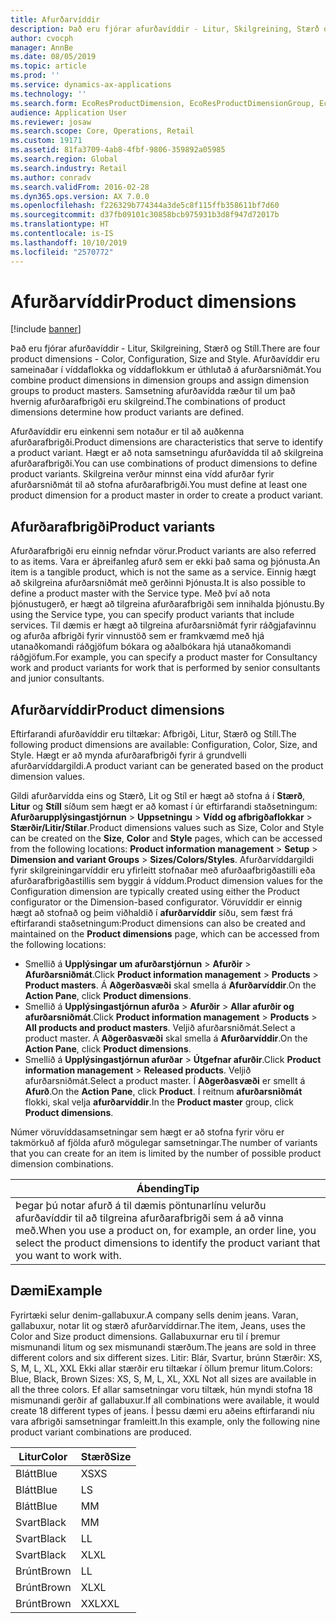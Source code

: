 ```yaml
---
title: Afurðarvíddir
description: Það eru fjórar afurðavíddir - Litur, Skilgreining, Stærð og Stíll. Afurðavíddir eru sameinaðar í víddaflokka og víddaflokkum er úthlutað á afurðarsniðmát. Samsetning afurðavídda ræður til um það hvernig afurðarafbrigði eru skilgreind.
author: cvocph
manager: AnnBe
ms.date: 08/05/2019
ms.topic: article
ms.prod: ''
ms.service: dynamics-ax-applications
ms.technology: ''
ms.search.form: EcoResProductDimension, EcoResProductDimensionGroup, EcoResProductMasterDimension, RetailEcoResColor, RetailEcoResSize, RetailEcoResStyle
audience: Application User
ms.reviewer: josaw
ms.search.scope: Core, Operations, Retail
ms.custom: 19171
ms.assetid: 81fa3709-4ab8-4fbf-9806-359892a05985
ms.search.region: Global
ms.search.industry: Retail
ms.author: conradv
ms.search.validFrom: 2016-02-28
ms.dyn365.ops.version: AX 7.0.0
ms.openlocfilehash: f226329b774344a3de5c8f115ffb358611bf7d60
ms.sourcegitcommit: d37fb09101c30858bcb975931b3d8f947d72017b
ms.translationtype: HT
ms.contentlocale: is-IS
ms.lasthandoff: 10/10/2019
ms.locfileid: "2570772"
---
```

# <a name="product-dimensions"></a><span data-ttu-id="c3f68-105">Afurðarvíddir</span><span class="sxs-lookup"><span data-stu-id="c3f68-105">Product dimensions</span></span>

[!include [banner](../includes/banner.md)]

<span data-ttu-id="c3f68-106">Það eru fjórar afurðavíddir - Litur, Skilgreining, Stærð og Stíll.</span><span class="sxs-lookup"><span data-stu-id="c3f68-106">There are four product dimensions -  Color, Configuration, Size and Style.</span></span> <span data-ttu-id="c3f68-107">Afurðavíddir eru sameinaðar í víddaflokka og víddaflokkum er úthlutað á afurðarsniðmát.</span><span class="sxs-lookup"><span data-stu-id="c3f68-107">You combine product dimensions in dimension groups and assign dimension groups to product masters.</span></span> <span data-ttu-id="c3f68-108">Samsetning afurðavídda ræður til um það hvernig afurðarafbrigði eru skilgreind.</span><span class="sxs-lookup"><span data-stu-id="c3f68-108">The combinations of product dimensions determine how product variants are defined.</span></span>

<span data-ttu-id="c3f68-109">Afurðavíddir eru einkenni sem notaður er til að auðkenna afurðarafbrigði.</span><span class="sxs-lookup"><span data-stu-id="c3f68-109">Product dimensions are characteristics that serve to identify a product variant.</span></span> <span data-ttu-id="c3f68-110">Hægt er að nota samsetningu afurðavídda til að skilgreina afurðarafbrigði.</span><span class="sxs-lookup"><span data-stu-id="c3f68-110">You can use combinations of product dimensions to define product variants.</span></span> <span data-ttu-id="c3f68-111">Skilgreina verður minnst eina vídd afurðar fyrir afurðarsniðmát til að stofna afurðarafbrigði.</span><span class="sxs-lookup"><span data-stu-id="c3f68-111">You must define at least one product dimension for a product master in order to create a product variant.</span></span>

## <a name="product-variants"></a><span data-ttu-id="c3f68-112">Afurðarafbrigði</span><span class="sxs-lookup"><span data-stu-id="c3f68-112">Product variants</span></span>

<span data-ttu-id="c3f68-113">Afurðarafbrigði eru einnig nefndar vörur.</span><span class="sxs-lookup"><span data-stu-id="c3f68-113">Product variants are also referred to as items.</span></span> <span data-ttu-id="c3f68-114">Vara er áþreifanleg afurð sem er ekki það sama og þjónusta.</span><span class="sxs-lookup"><span data-stu-id="c3f68-114">An item is a tangible product, which is not the same as a service.</span></span> <span data-ttu-id="c3f68-115">Einnig hægt að skilgreina afurðarsniðmát með gerðinni Þjónusta.</span><span class="sxs-lookup"><span data-stu-id="c3f68-115">It is also possible to define a product master with the Service type.</span></span> <span data-ttu-id="c3f68-116">Með því að nota þjónustugerð, er hægt að tilgreina afurðarafbrigði sem innihalda þjónustu.</span><span class="sxs-lookup"><span data-stu-id="c3f68-116">By using the Service type, you can specify product variants that include services.</span></span> <span data-ttu-id="c3f68-117">Til dæmis er hægt að tilgreina afurðarsniðmát fyrir ráðgjafavinnu og afurða afbrigði fyrir vinnustöð sem er framkvæmd með hjá utanaðkomandi ráðgjöfum bókara og aðalbókara hjá utanaðkomandi ráðgjöfum.</span><span class="sxs-lookup"><span data-stu-id="c3f68-117">For example, you can specify a product master for Consultancy work and product variants for work that is performed by senior consultants and junior consultants.</span></span>

## <a name="product-dimensions"></a><span data-ttu-id="c3f68-118">Afurðarvíddir</span><span class="sxs-lookup"><span data-stu-id="c3f68-118">Product dimensions</span></span>
<span data-ttu-id="c3f68-119">Eftirfarandi afurðavíddir eru tiltækar: Afbrigði, Litur, Stærð og Stíll.</span><span class="sxs-lookup"><span data-stu-id="c3f68-119">The following product dimensions are available: Configuration, Color, Size, and Style.</span></span> <span data-ttu-id="c3f68-120">Hægt er að mynda afurðarafbrigði fyrir á grundvelli afurðarvíddargildi.</span><span class="sxs-lookup"><span data-stu-id="c3f68-120">A product variant can be generated based on the product dimension values.</span></span>

<span data-ttu-id="c3f68-121">Gildi afurðarvídda eins og Stærð, Lit og Stíl er hægt að stofna á í **Stærð**, **Litur** og **Stíll** síðum sem hægt er að komast í úr eftirfarandi staðsetningum: **Afurðarupplýsingastjórnun** &gt; **Uppsetningu** &gt; **Vídd og afbrigðaflokkar** &gt; **Stærðir/Litir/Stílar**.</span><span class="sxs-lookup"><span data-stu-id="c3f68-121">Product dimensions values such as Size, Color and Style can be created on the **Size**, **Color** and **Style** pages, which can be accessed from the following locations: **Product information management** &gt; **Setup** &gt; **Dimension and variant Groups** &gt; **Sizes/Colors/Styles**.</span></span> <span data-ttu-id="c3f68-122">Afurðarvíddargildi fyrir skilgreiningarvíddir eru yfirleitt stofnaðar með afurðaafbrigðastilli eða afurðarafbrigðastillis sem byggir á víddum.</span><span class="sxs-lookup"><span data-stu-id="c3f68-122">Product dimension values for the Configuration dimension are typically created using either the Product configurator or the Dimension-based configurator.</span></span> <span data-ttu-id="c3f68-123">Vöruvíddir er einnig hægt að stofnað og þeim viðhaldið í **afurðarvíddir** síðu, sem fæst frá eftirfarandi staðsetningum:</span><span class="sxs-lookup"><span data-stu-id="c3f68-123">Product dimensions can also be created and maintained on the **Product dimensions** page, which can be accessed from the following locations:</span></span>
-   <span data-ttu-id="c3f68-124">Smellið á **Upplýsingar um afurðarstjórnun** &gt; **Afurðir** &gt; **Afurðarsniðmát**.</span><span class="sxs-lookup"><span data-stu-id="c3f68-124">Click **Product information management** &gt; **Products** &gt; **Product masters**.</span></span> <span data-ttu-id="c3f68-125">Á **Aðgerðasvæði** skal smella á **Afurðarvíddir**.</span><span class="sxs-lookup"><span data-stu-id="c3f68-125">On the **Action Pane**, click **Product dimensions**.</span></span>
-   <span data-ttu-id="c3f68-126">Smellið á **Upplýsingastjórnun afurða** &gt; **Afurðir** &gt; **Allar afurðir og afurðarsniðmát**.</span><span class="sxs-lookup"><span data-stu-id="c3f68-126">Click **Product information management** &gt; **Products** &gt; **All products and product masters**.</span></span> <span data-ttu-id="c3f68-127">Veljið afurðarsniðmát.</span><span class="sxs-lookup"><span data-stu-id="c3f68-127">Select a product master.</span></span> <span data-ttu-id="c3f68-128">Á **Aðgerðasvæði** skal smella á **Afurðarvíddir**.</span><span class="sxs-lookup"><span data-stu-id="c3f68-128">On the **Action Pane**, click **Product dimensions**.</span></span>
-   <span data-ttu-id="c3f68-129">Smellið á **Upplýsingastjórnun afurðar** &gt; **Útgefnar afurðir**.</span><span class="sxs-lookup"><span data-stu-id="c3f68-129">Click **Product information management** &gt; **Released products**.</span></span> <span data-ttu-id="c3f68-130">Veljið afurðarsniðmát.</span><span class="sxs-lookup"><span data-stu-id="c3f68-130">Select a product master.</span></span> <span data-ttu-id="c3f68-131">Í **Aðgerðasvæði** er smellt á **Afurð**.</span><span class="sxs-lookup"><span data-stu-id="c3f68-131">On the **Action Pane**, click **Product**.</span></span> <span data-ttu-id="c3f68-132">Í reitnum **afurðarsniðmát** flokki, skal velja **afurðarvíddir**.</span><span class="sxs-lookup"><span data-stu-id="c3f68-132">In the **Product master** group, click **Product dimensions**.</span></span>

<span data-ttu-id="c3f68-133">Númer vöruvíddasamsetningar sem hægt er að stofna fyrir vöru er takmörkuð af fjölda afurð mögulegar samsetningar.</span><span class="sxs-lookup"><span data-stu-id="c3f68-133">The number of variants that you can create for an item is limited by the number of possible product dimension combinations.</span></span>

| <span data-ttu-id="c3f68-134">**Ábending**</span><span class="sxs-lookup"><span data-stu-id="c3f68-134">**Tip**</span></span>                                                                                                                                              |
|------------------------------------------------------------------------------------------------------------------------------------------------------|
| <span data-ttu-id="c3f68-135">Þegar þú notar afurð á til dæmis pöntunarlínu velurðu afurðavíddir til að tilgreina afurðarafbrigði sem á að vinna með.</span><span class="sxs-lookup"><span data-stu-id="c3f68-135">When you use a product on, for example, an order line, you select the product dimensions to identify the product variant that you want to work with.</span></span> |

## <a name="example"></a><span data-ttu-id="c3f68-136">Dæmi</span><span class="sxs-lookup"><span data-stu-id="c3f68-136">Example</span></span>
<span data-ttu-id="c3f68-137">Fyrirtæki selur denim-gallabuxur.</span><span class="sxs-lookup"><span data-stu-id="c3f68-137">A company sells denim jeans.</span></span> <span data-ttu-id="c3f68-138">Varan, gallabuxur, notar lit og stærð afurðarvíddirnar.</span><span class="sxs-lookup"><span data-stu-id="c3f68-138">The item, Jeans, uses the Color and Size product dimensions.</span></span> <span data-ttu-id="c3f68-139">Gallabuxurnar eru til í þremur mismunandi litum og sex mismunandi stærðum.</span><span class="sxs-lookup"><span data-stu-id="c3f68-139">The jeans are sold in three different colors and six different sizes.</span></span> <span data-ttu-id="c3f68-140">Litir: Blár, Svartur, brúnn Stærðir: XS, S, M, L, XL, XXL Ekki allar stærðir eru tiltækar í öllum þremur litum.</span><span class="sxs-lookup"><span data-stu-id="c3f68-140">Colors: Blue, Black, Brown Sizes: XS, S, M, L, XL, XXL Not all sizes are available in all the three colors.</span></span> <span data-ttu-id="c3f68-141">Ef allar samsetningar voru tiltæk, hún myndi stofna 18 mismunandi gerðir af gallabuxur.</span><span class="sxs-lookup"><span data-stu-id="c3f68-141">If all combinations were available, it would create 18 different types of jeans.</span></span> <span data-ttu-id="c3f68-142">Í þessu dæmi eru aðeins eftirfarandi níu vara afbrigði samsetningar framleitt.</span><span class="sxs-lookup"><span data-stu-id="c3f68-142">In this example, only the following nine product variant combinations are produced.</span></span>

| <span data-ttu-id="c3f68-143">Litur</span><span class="sxs-lookup"><span data-stu-id="c3f68-143">Color</span></span> | <span data-ttu-id="c3f68-144">Stærð</span><span class="sxs-lookup"><span data-stu-id="c3f68-144">Size</span></span> |
|-------|------|
| <span data-ttu-id="c3f68-145">Blátt</span><span class="sxs-lookup"><span data-stu-id="c3f68-145">Blue</span></span>  | <span data-ttu-id="c3f68-146">XS</span><span class="sxs-lookup"><span data-stu-id="c3f68-146">XS</span></span>   |
| <span data-ttu-id="c3f68-147">Blátt</span><span class="sxs-lookup"><span data-stu-id="c3f68-147">Blue</span></span>  | <span data-ttu-id="c3f68-148">L</span><span class="sxs-lookup"><span data-stu-id="c3f68-148">S</span></span>    |
| <span data-ttu-id="c3f68-149">Blátt</span><span class="sxs-lookup"><span data-stu-id="c3f68-149">Blue</span></span>  | <span data-ttu-id="c3f68-150">M</span><span class="sxs-lookup"><span data-stu-id="c3f68-150">M</span></span>    |
| <span data-ttu-id="c3f68-151">Svart</span><span class="sxs-lookup"><span data-stu-id="c3f68-151">Black</span></span> | <span data-ttu-id="c3f68-152">M</span><span class="sxs-lookup"><span data-stu-id="c3f68-152">M</span></span>    |
| <span data-ttu-id="c3f68-153">Svart</span><span class="sxs-lookup"><span data-stu-id="c3f68-153">Black</span></span> | <span data-ttu-id="c3f68-154">L</span><span class="sxs-lookup"><span data-stu-id="c3f68-154">L</span></span>    |
| <span data-ttu-id="c3f68-155">Svart</span><span class="sxs-lookup"><span data-stu-id="c3f68-155">Black</span></span> | <span data-ttu-id="c3f68-156">XL</span><span class="sxs-lookup"><span data-stu-id="c3f68-156">XL</span></span>   |
| <span data-ttu-id="c3f68-157">Brúnt</span><span class="sxs-lookup"><span data-stu-id="c3f68-157">Brown</span></span> | <span data-ttu-id="c3f68-158">L</span><span class="sxs-lookup"><span data-stu-id="c3f68-158">L</span></span>    |
| <span data-ttu-id="c3f68-159">Brúnt</span><span class="sxs-lookup"><span data-stu-id="c3f68-159">Brown</span></span> | <span data-ttu-id="c3f68-160">XL</span><span class="sxs-lookup"><span data-stu-id="c3f68-160">XL</span></span>   |
| <span data-ttu-id="c3f68-161">Brúnt</span><span class="sxs-lookup"><span data-stu-id="c3f68-161">Brown</span></span> | <span data-ttu-id="c3f68-162">XXL</span><span class="sxs-lookup"><span data-stu-id="c3f68-162">XXL</span></span>  |





